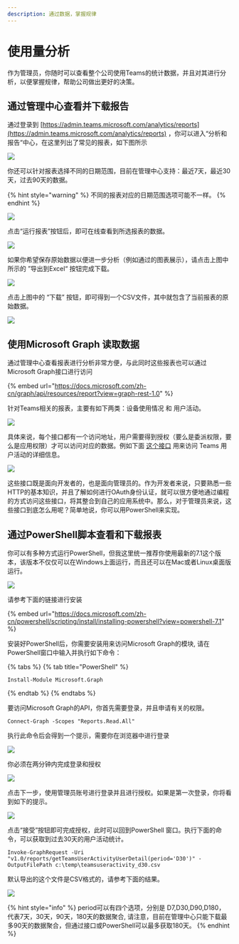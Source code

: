 ```yaml
---
description: 通过数据，掌握规律
---
```


# 使用量分析

作为管理员，你随时可以查看整个公司使用Teams的统计数据，并且对其进行分析，以便掌握规律，帮助公司做出更好的决策。

## 通过管理中心查看并下载报告 <a id="admincenter"></a>

通过登录到 [https://admin.teams.microsoft.com/analytics/reports](https://admin.teams.microsoft.com/analytics/reports) ，你可以进入“分析和报告“中心，在这里列出了常见的报表，如下图所示

![](../.gitbook/assets/tu-pian-%20%28182%29.png)

你还可以针对报表选择不同的日期范围，目前在管理中心支持：最近7天，最近30天，过去90天的数据。

{% hint style="warning" %}
不同的报表对应的日期范围选项可能不一样。
{% endhint %}

![](../.gitbook/assets/tu-pian-%20%28183%29.png)

点击“运行报表”按钮后，即可在线查看到所选报表的数据。

![](../.gitbook/assets/tu-pian-%20%28184%29.png)

如果你希望保存原始数据以便进一步分析（例如通过的图表展示），请点击上图中所示的 ”导出到Excel“ 按钮完成下载。

![](../.gitbook/assets/tu-pian-%20%28185%29.png)

点击上图中的 “下载” 按钮，即可得到一个CSV文件，其中就包含了当前报表的原始数据。

![](../.gitbook/assets/tu-pian-%20%28181%29.png)

## 使用Microsoft Graph 读取数据 <a id="msgraph"></a>

通过管理中心查看报表进行分析非常方便，与此同时这些报表也可以通过Microsoft Graph接口进行访问

{% embed url="https://docs.microsoft.com/zh-cn/graph/api/resources/report?view=graph-rest-1.0" %}

针对Teams相关的报表，主要有如下两类：设备使用情况 和 用户活动。

![](../.gitbook/assets/tu-pian-%20%28187%29.png)

具体来说，每个接口都有一个访问地址，用户需要得到授权（要么是委派权限，要么是应用权限）才可以访问对应的数据。例如下面 [这个接口](https://docs.microsoft.com/zh-cn/graph/api/reportroot-getteamsuseractivityuserdetail?view=graph-rest-1.0) 用来访问 Teams 用户活动的详细信息。

![](../.gitbook/assets/tu-pian-%20%28188%29.png)



这些接口既是面向开发者的，也是面向管理员的。作为开发者来说，只要熟悉一些HTTP的基本知识，并且了解如何进行OAuth身份认证，就可以很方便地通过编程的方式访问这些接口，将其整合到自己的应用系统中。那么，对于管理员来说，这些接口到底怎么用呢？简单地说，你可以用PowerShell来实现。

## 通过PowerShell脚本查看和下载报表 <a id="powershell"></a>

你可以有多种方式运行PowerShell，但我这里统一推荐你使用最新的7.1这个版本，该版本不仅仅可以在Windows上面运行，而且还可以在Mac或者Linux桌面版运行。

![](../.gitbook/assets/tu-pian-%20%28191%29.png)

请参考下面的链接进行安装

{% embed url="https://docs.microsoft.com/zh-cn/powershell/scripting/install/installing-powershell?view=powershell-7.1" %}

安装好PowerShell后，你需要安装用来访问Microsoft Graph的模块, 请在PowerShell窗口中输入并执行如下命令：

{% tabs %}
{% tab title="PowerShell" %}
```text
Install-Module Microsoft.Graph
```
{% endtab %}
{% endtabs %}

要访问Microsoft Graph的API，你首先需要登录，并且申请有关的权限。

```text
Connect-Graph -Scopes "Reports.Read.All"
```

执行此命令后会得到一个提示，需要你在浏览器中进行登录

![](../.gitbook/assets/tu-pian-%20%28186%29.png)

你必须在两分钟内完成登录和授权

![](../.gitbook/assets/tu-pian-%20%28190%29.png)

点击下一步，使用管理员账号进行登录并且进行授权。如果是第一次登录，你将看到如下的提示。

![](../.gitbook/assets/tu-pian-%20%28189%29.png)

点击“接受”按钮即可完成授权，此时可以回到PowerShell 窗口。执行下面的命令，可以获取到过去30天的用户活动统计。

```text
Invoke-GraphRequest -Uri "v1.0/reports/getTeamsUserActivityUserDetail(period='D30')" -OutputFilePath c:\temp\teamsuseractivity_d30.csv
```

默认导出的这个文件是CSV格式的，请参考下面的结果。

![](../.gitbook/assets/tu-pian-%20%28192%29.png)

{% hint style="info" %}
period可以有四个选项，分别是 D7,D30,D90,D180， 代表7天，30天，90天，180天的数据聚合, 请注意，目前在管理中心只能下载最多90天的数据聚合，但通过接口或PowerShell可以最多获取180天。
{% endhint %}














